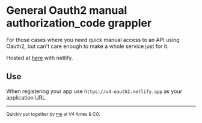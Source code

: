# General Oauth2 manual authorization_code grappler


For those cases where you need quick manual access to an API using Oauth2, but can't care enough to make a whole service just for it.

Hosted at [here](https://v4-oauth2.netlify.app) with netlify.

## Use

When registering your app use `https://v4-oauth2.netlify.app` as your application URL.

---
<small>Quickly put together by [me](https://github.com/vitorklock) at V4 Ames & CO.</small>
